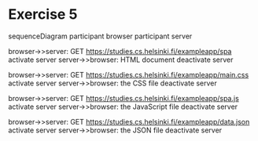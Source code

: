 # Exercise 5
sequenceDiagram
  participant browser
  participant server

  browser->>server: GET https://studies.cs.helsinki.fi/exampleapp/spa
  activate server
  server->>browser: HTML document
  deactivate server

  browser->>server: GET https://studies.cs.helsinki.fi/exampleapp/main.css
  activate server
  server->>browser: the CSS file
  deactivate server

  browser->>server: GET https://studies.cs.helsinki.fi/exampleapp/spa.js
  activate server
  server->>browser: the JavaScript file
  deactivate server

  browser->>server: GET https://studies.cs.helsinki.fi/exampleapp/data.json
  activate server
  server->>browser: the JSON file
  deactivate server
  
  
  
  

  
